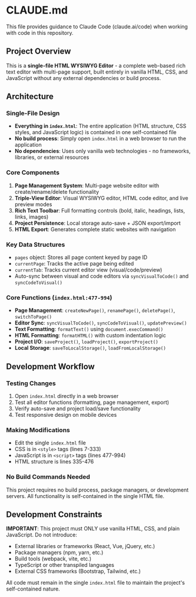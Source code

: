 # CLAUDE.md

This file provides guidance to Claude Code (claude.ai/code) when working with code in this repository.

## Project Overview

This is a **single-file HTML WYSIWYG Editor** - a complete web-based rich text editor with multi-page support, built entirely in vanilla HTML, CSS, and JavaScript without any external dependencies or build process.

## Architecture

### Single-File Design
- **Everything in `index.html`**: The entire application (HTML structure, CSS styles, and JavaScript logic) is contained in one self-contained file
- **No build process**: Simply open `index.html` in a web browser to run the application
- **No dependencies**: Uses only vanilla web technologies - no frameworks, libraries, or external resources

### Core Components
1. **Page Management System**: Multi-page website editor with create/rename/delete functionality
2. **Triple-View Editor**: Visual WYSIWYG editor, HTML code editor, and live preview modes
3. **Rich Text Toolbar**: Full formatting controls (bold, italic, headings, lists, links, images)
4. **Project Persistence**: Local storage auto-save + JSON export/import
5. **HTML Export**: Generates complete static websites with navigation

### Key Data Structures
- `pages` object: Stores all page content keyed by page ID
- `currentPage`: Tracks the active page being edited
- `currentTab`: Tracks current editor view (visual/code/preview)
- Auto-sync between visual and code editors via `syncVisualToCode()` and `syncCodeToVisual()`

### Core Functions (`index.html:477-994`)
- **Page Management**: `createNewPage()`, `renamePage()`, `deletePage()`, `switchToPage()`
- **Editor Sync**: `syncVisualToCode()`, `syncCodeToVisual()`, `updatePreview()`
- **Text Formatting**: `formatText()` using `document.execCommand()`
- **HTML Formatting**: `formatHTML()` with custom indentation logic
- **Project I/O**: `saveProject()`, `loadProject()`, `exportProject()`
- **Local Storage**: `saveToLocalStorage()`, `loadFromLocalStorage()`

## Development Workflow

### Testing Changes
1. Open `index.html` directly in a web browser
2. Test all editor functions (formatting, page management, export)
3. Verify auto-save and project load/save functionality
4. Test responsive design on mobile devices

### Making Modifications
- Edit the single `index.html` file
- CSS is in `<style>` tags (lines 7-333)
- JavaScript is in `<script>` tags (lines 477-994)
- HTML structure is lines 335-476

### No Build Commands Needed
This project requires no build process, package managers, or development servers. All functionality is self-contained in the single HTML file.

## Development Constraints

**IMPORTANT**: This project must ONLY use vanilla HTML, CSS, and plain JavaScript. Do not introduce:
- External libraries or frameworks (React, Vue, jQuery, etc.)
- Package managers (npm, yarn, etc.)  
- Build tools (webpack, vite, etc.)
- TypeScript or other transpiled languages
- External CSS frameworks (Bootstrap, Tailwind, etc.)

All code must remain in the single `index.html` file to maintain the project's self-contained nature.